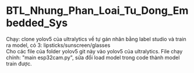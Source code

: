 # BTL_Nhung_Phan_Loai_Tu_Dong_Embedded_Sys
Chạy: clone yolov5 của ultralytics về tự gán nhãn bằng label studio và train ra model, có 3: lipsticks/sunscreen/glasses  
Cho các file của folder yolov5 git này vào yolov5 của ultralytics. File chạy chính: "main esp32cam.py", sửa đổi load model trong code thành model train được.
